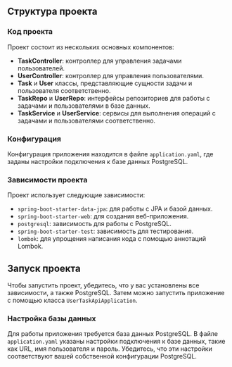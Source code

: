 ## Структура проекта

### Код проекта

Проект состоит из нескольких основных компонентов:

- **TaskController**: контроллер для управления задачами пользователей.
- **UserController**: контроллер для управления пользователями.
- **Task** и **User** классы, представляющие сущности задачи и пользователя соответственно.
- **TaskRepo** и **UserRepo**: интерфейсы репозиториев для работы с задачами и пользователями в базе данных.
- **TaskService** и **UserService**: сервисы для выполнения операций с задачами и пользователями соответственно.

### Конфигурация

Конфигурация приложения находится в файле `application.yaml`, где заданы настройки подключения к базе данных PostgreSQL.

### Зависимости проекта

Проект использует следующие зависимости:

- `spring-boot-starter-data-jpa`: для работы с JPA и базой данных.
- `spring-boot-starter-web`: для создания веб-приложения.
- `postgresql`: зависимость для работы с PostgreSQL.
- `spring-boot-starter-test`: зависимость для тестирования.
- `lombok`: для упрощения написания кода с помощью аннотаций Lombok.

## Запуск проекта

Чтобы запустить проект, убедитесь, что у вас установлены все зависимости, а также PostgreSQL. Затем можно запустить приложение с помощью класса `UserTaskApiApplication`.

### Настройка базы данных

Для работы приложения требуется база данных PostgreSQL. В файле `application.yaml` указаны настройки подключения к базе данных, такие как URL, имя пользователя и пароль. Убедитесь, что эти настройки соответствуют вашей собственной конфигурации PostgreSQL.
